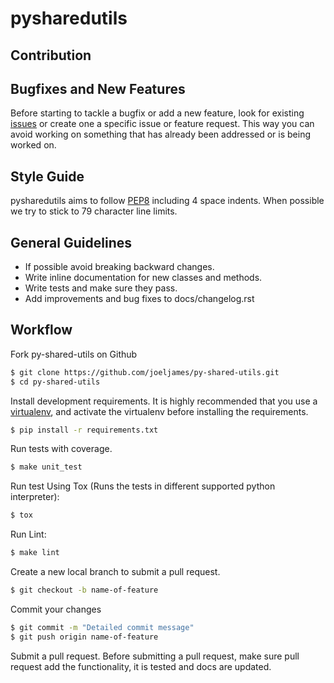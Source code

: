 pysharedutils
=============

Contribution
------------

## Bugfixes and New Features
Before starting to tackle a bugfix or add a new feature, look for existing [issues](https://github.com/joeljames/py-shared-utils/issues) or create one a specific issue or feature request. This way you can avoid working on something that has already been addressed or is being worked on.

## Style Guide
pysharedutils aims to follow [PEP8](https://www.python.org/dev/peps/pep-0008/) including 4 space indents. When possible we try to stick to 79 character line limits.

## General Guidelines
* If possible avoid breaking backward changes.
* Write inline documentation for new classes and methods.
* Write tests and make sure they pass.
* Add improvements and bug fixes to docs/changelog.rst

## Workflow
Fork py-shared-utils on Github
``` bash
$ git clone https://github.com/joeljames/py-shared-utils.git
$ cd py-shared-utils
```
Install development requirements. It is highly recommended that you use a [virtualenv](http://docs.python-guide.org/en/latest/dev/virtualenvs/), and activate the virtualenv before installing the requirements.
``` bash
$ pip install -r requirements.txt
```
Run tests with coverage.
``` bash
$ make unit_test
```
Run test Using Tox (Runs the tests in different supported python interpreter):
``` bash
$ tox
```

Run Lint:
``` bash
$ make lint
```

Create a new local branch to submit a pull request.
``` bash
$ git checkout -b name-of-feature
```

Commit your changes
``` bash
$ git commit -m "Detailed commit message"
$ git push origin name-of-feature
```

Submit a pull request. Before submitting a pull request, make sure pull request add the functionality, it is tested and docs are updated.
